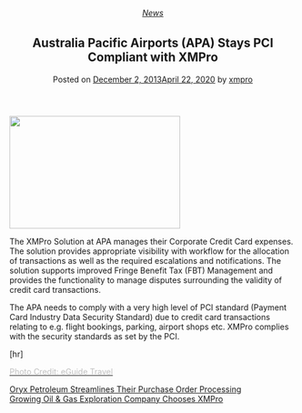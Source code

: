 <div class="large-9 col">
<article class="post-2906 post type-post status-publish format-standard has-post-thumbnail hentry category-news" id="post-2906">
<div class="article-inner">
<header class="entry-header">
<div class="entry-header-text entry-header-text-top text-center">
<h6 class="entry-category is-xsmall"><a href="https://xmpro.com/category/news/" rel="category tag">News</a></h6><h1 class="entry-title">Australia Pacific Airports (APA) Stays PCI Compliant with XMPro</h1><div class="entry-divider is-divider small"></div>
<div class="entry-meta uppercase is-xsmall">
<span class="posted-on">Posted on <a href="https://xmpro.com/australia-pacific-airports-apa-stays-pci-compliant-with-xmpro/" rel="bookmark"><time class="entry-date published" datetime="2013-12-02T05:50:44+00:00">December 2, 2013</time><time class="updated" datetime="2020-04-22T23:22:56+00:00">April 22, 2020</time></a></span> <span class="byline">by <span class="meta-author vcard"><a class="url fn n" href="https://xmpro.com/author/xmpro/">xmpro</a></span></span> </div>
</div>
</header>
<div class="entry-content single-page">
<p><img height="198" src="https://xmpro.com/wp-content/uploads/2013/12/6360524197_eaf85433ee_n-300x198-1.jpg" width="300"/>
</p>
<p>The XMPro Solution at APA manages their Corporate Credit Card expenses. The solution provides appropriate visibility with workflow for the allocation of transactions as well as the required escalations and notifications. The solution supports improved Fringe Benefit Tax (FBT) Management and provides the functionality to manage disputes surrounding the validity of credit card transactions.</p>
<p>The APA needs to comply with a very high level of PCI standard (Payment Card Industry Data Security Standard) due to credit card transactions relating to e.g. flight bookings, parking, airport shops etc. XMPro complies with the security standards as set by the PCI.</p>
[hr]
<p><span style="color: #c0c0c0;"><a href="http://flic.kr/p/aG4mfi" rel="noopener noreferrer" target="_blank"><span style="color: #c0c0c0;">Photo Credit: eGuide Travel</span></a></span></p>
<div class="blog-share text-center"><div class="is-divider medium"></div><div class="social-icons share-icons share-row relative"><a aria-label="Share on WhatsApp" class="icon button circle is-outline tooltip whatsapp show-for-medium" data-action="share/whatsapp/share" href="whatsapp://send?text=Australia%20Pacific%20Airports%20%28APA%29%20Stays%20PCI%20Compliant%20with%20XMPro - https://xmpro.com/australia-pacific-airports-apa-stays-pci-compliant-with-xmpro/" title="Share on WhatsApp"><i class="icon-whatsapp"></i></a><a aria-label="Share on Facebook" class="icon button circle is-outline tooltip facebook" data-label="Facebook" href="https://www.facebook.com/sharer.php?u=https://xmpro.com/australia-pacific-airports-apa-stays-pci-compliant-with-xmpro/" onclick="window.open(this.href,this.title,'width=500,height=500,top=300px,left=300px'); return false;" rel="noopener nofollow" target="_blank" title="Share on Facebook"><i class="icon-facebook"></i></a><a aria-label="Share on Twitter" class="icon button circle is-outline tooltip twitter" href="https://twitter.com/share?url=https://xmpro.com/australia-pacific-airports-apa-stays-pci-compliant-with-xmpro/" onclick="window.open(this.href,this.title,'width=500,height=500,top=300px,left=300px'); return false;" rel="noopener nofollow" target="_blank" title="Share on Twitter"><i class="icon-twitter"></i></a><a aria-label="Email to a Friend" class="icon button circle is-outline tooltip email" href="/cdn-cgi/l/email-protection#f0cf8385929a959384cdb185838482919c9991d5c2c0a0919399969993d5c2c0b19982809f828483d5c2c0d5c2c8b1a0b1d5c2c9d5c2c0a384918983d5c2c0a0b3b9d5c2c0b39f9d809c99919e84d5c2c087998498d5c2c0a8bda0829fd6929f9489cdb39895939bd5c2c084989983d5c2c09f8584d5c3b1d5c2c09884848083d5c3b1d5c2b6d5c2b6889d80829fde939f9dd5c2b69185838482919c9991dd80919399969993dd919982809f828483dd918091dd8384918983dd809399dd939f9d809c99919e84dd87998498dd889d80829fd5c2b6" rel="nofollow" title="Email to a Friend"><i class="icon-envelop"></i></a><a aria-label="Pin on Pinterest" class="icon button circle is-outline tooltip pinterest" href="https://pinterest.com/pin/create/button?url=https://xmpro.com/australia-pacific-airports-apa-stays-pci-compliant-with-xmpro/&amp;media=https://xmpro.com/wp-content/uploads/2020/04/Company-Profile.png&amp;description=Australia%20Pacific%20Airports%20%28APA%29%20Stays%20PCI%20Compliant%20with%20XMPro" onclick="window.open(this.href,this.title,'width=500,height=500,top=300px,left=300px'); return false;" rel="noopener nofollow" target="_blank" title="Pin on Pinterest"><i class="icon-pinterest"></i></a><a aria-label="Share on LinkedIn" class="icon button circle is-outline tooltip linkedin" href="https://www.linkedin.com/shareArticle?mini=true&amp;url=https://xmpro.com/australia-pacific-airports-apa-stays-pci-compliant-with-xmpro/&amp;title=Australia%20Pacific%20Airports%20%28APA%29%20Stays%20PCI%20Compliant%20with%20XMPro" onclick="window.open(this.href,this.title,'width=500,height=500,top=300px,left=300px'); return false;" rel="noopener nofollow" target="_blank" title="Share on LinkedIn"><i class="icon-linkedin"></i></a></div></div></div>
<nav class="navigation-post" id="nav-below" role="navigation">
<div class="flex-row next-prev-nav bt bb">
<div class="flex-col flex-grow nav-prev text-left">
<div class="nav-previous"><a href="https://xmpro.com/oryx-petroleum-streamlines-their-purchase-order-processing/" rel="prev"><span class="hide-for-small"><i class="icon-angle-left"></i></span> Oryx Petroleum Streamlines Their Purchase Order Processing</a></div>
</div>
<div class="flex-col flex-grow nav-next text-right">
<div class="nav-next"><a href="https://xmpro.com/growing-oil-gas-exploration-company-chooses-xmpro/" rel="next">Growing Oil &amp; Gas Exploration Company Chooses XMPro <span class="hide-for-small"><i class="icon-angle-right"></i></span></a></div> </div>
</div>
</nav>
</div>
</article>
<div class="comments-area" id="comments">
</div>
</div>